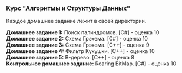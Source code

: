 ### Курс "Алгоритмы и Структуры Данных"
Каждое домашнее задание лежит в своей директории.

**Домашнее задание 1:** Поиск палиндромов. [C#] - оценка 10  
**Домашнее задание 2:** Схема Грэхема. [C#] - оценка 10  
**Домашнее задание 3:** Схема Грэхема. [C++] - оценка 9    
**Домашнее задание 4:** Фильтр Кукушки. [C++] - оценка 10  
**Домашнее задание 5:** B-дерево. [C++] - оценка 8    
**Контрольное домашнее задание:** Roaring BitMap. [C#] - оценка 10

